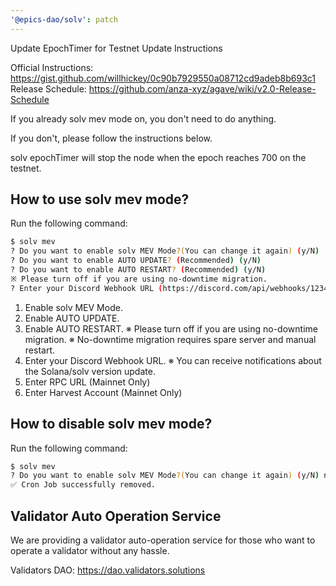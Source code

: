 ```yaml
---
'@epics-dao/solv': patch
---
```


Update EpochTimer for Testnet Update Instructions

Official Instructions: https://gist.github.com/willhickey/0c90b7929550a08712cd9adeb8b693c1
Release Schedule: https://github.com/anza-xyz/agave/wiki/v2.0-Release-Schedule

If you already solv mev mode on, you don't need to do anything.

If you don't, please follow the instructions below.

solv epochTimer will stop the node when the epoch reaches 700 on the testnet.

## How to use solv mev mode?

Run the following command:

```bash
$ solv mev
? Do you want to enable solv MEV Mode?(You can change it again) (y/N)
? Do you want to enable AUTO UPDATE? (Recommended) (y/N)
? Do you want to enable AUTO RESTART? (Recommended) (y/N)
※ Please turn off if you are using no-downtime migration.
? Enter your Discord Webhook URL (https://discord.com/api/webhooks/1234)
```

1.  Enable solv MEV Mode.
2.  Enable AUTO UPDATE.
3.  Enable AUTO RESTART.
    ※ Please turn off if you are using no-downtime migration.
    ※ No-downtime migration requires spare server and manual restart.
4.  Enter your Discord Webhook URL.
    ※ You can receive notifications about the Solana/solv version update.
5.  Enter RPC URL (Mainnet Only)
6.  Enter Harvest Account (Mainnet Only)

## How to disable solv mev mode?

Run the following command:

```bash
$ solv mev
? Do you want to enable solv MEV Mode?(You can change it again) (y/N) n
✅ Cron Job successfully removed.
```

## Validator Auto Operation Service

We are providing a validator auto-operation service for those who want to operate a validator without any hassle.

Validators DAO: <https://dao.validators.solutions>

